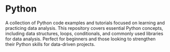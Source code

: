 # Python
A collection of Python code examples and tutorials focused on learning and practicing data analysis. This repository covers essential Python concepts, including data structures, loops, conditionals, and commonly used libraries for data analysis. Perfect for beginners and those looking to strengthen their Python skills for data-driven projects.
